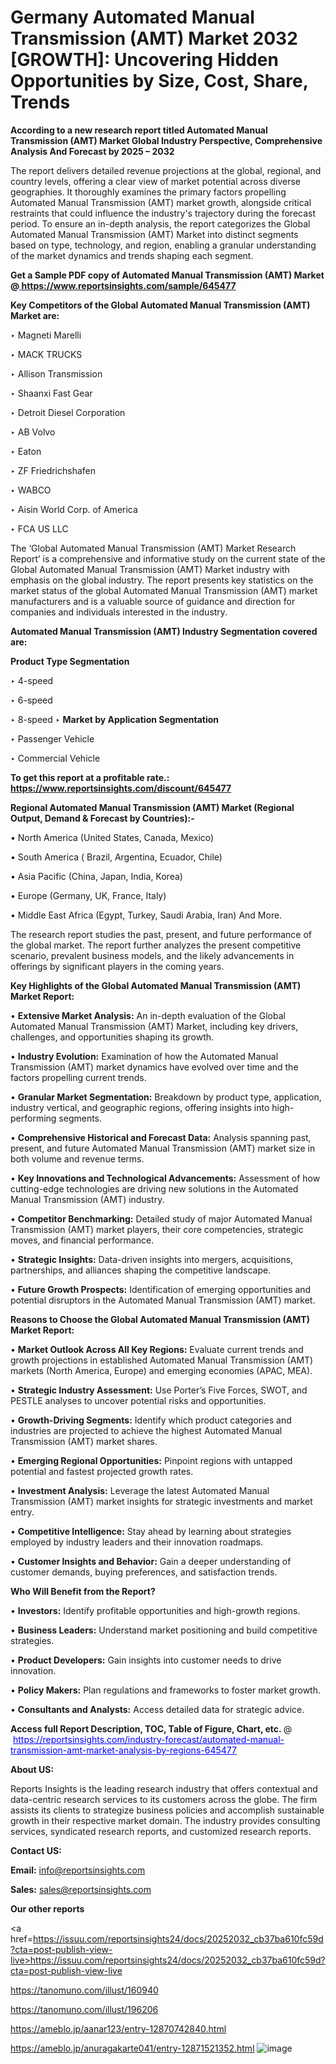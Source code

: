 # Germany Automated Manual Transmission (AMT) Market 2032 [GROWTH]: Uncovering Hidden Opportunities by Size, Cost, Share, Trends

<strong>According to a new research report titled Automated Manual Transmission (AMT) Market Global Industry Perspective, Comprehensive Analysis And Forecast by 2025 – 2032</strong>

The report delivers detailed revenue projections at the global, regional, and country levels, offering a clear view of market potential across diverse geographies. It thoroughly examines the primary factors propelling Automated Manual Transmission (AMT) market growth, alongside critical restraints that could influence the industry's trajectory during the forecast period. To ensure an in-depth analysis, the report categorizes the Global Automated Manual Transmission (AMT) Market into distinct segments based on type, technology, and region, enabling a granular understanding of the market dynamics and trends shaping each segment.

<strong>Get a Sample PDF copy of Automated Manual Transmission (AMT) Market </strong><strong>@<a href=https://www.reportsinsights.com/sample/645477 style=color:#0000ff;> https://www.reportsinsights.com/sample/645477</a></strong></font>

<strong>Key Competitors of the Global Automated Manual Transmission (AMT) Market are:</strong>

‣ Magneti Marelli

‣ MACK TRUCKS

‣ Allison Transmission

‣ Shaanxi Fast Gear

‣ Detroit Diesel Corporation

‣ AB Volvo

‣ Eaton

‣ ZF Friedrichshafen

‣ WABCO

‣ Aisin World Corp. of America

‣ FCA US LLC

The ‘Global Automated Manual Transmission (AMT) Market Research Report’ is a comprehensive and informative study on the current state of the Global Automated Manual Transmission (AMT) Market industry with emphasis on the global industry. The report presents key statistics on the market status of the global Automated Manual Transmission (AMT) market manufacturers and is a valuable source of guidance and direction for companies and individuals interested in the industry.

<strong>Automated Manual Transmission (AMT) Industry Segmentation covered are:</strong>

<strong>Product Type Segmentation</strong>

‣ 4-speed

‣ 6-speed

‣ 8-speed
‣ 
<strong>Market by Application Segmentation</strong>

‣ Passenger Vehicle

‣ Commercial Vehicle

<strong>To get this report at a profitable rate.: <a href=https://www.reportsinsights.com/discount/645477 style=color:#0000ff;>https://www.reportsinsights.com/discount/645477</a></strong></font>

<strong>Regional Automated Manual Transmission (AMT) Market (Regional Output, Demand &amp; Forecast by Countries):-</strong>

• North America (United States, Canada, Mexico)

• South America ( Brazil, Argentina, Ecuador, Chile)

• Asia Pacific (China, Japan, India, Korea)

• Europe (Germany, UK, France, Italy)

• Middle East Africa (Egypt, Turkey, Saudi Arabia, Iran) And More.

The research report studies the past, present, and future performance of the global market. The report further analyzes the present competitive scenario, prevalent business models, and the likely advancements in offerings by significant players in the coming years.

<strong>Key Highlights of the Global Automated Manual Transmission (AMT) Market Report:</strong>

• <strong>Extensive Market Analysis:</strong> An in-depth evaluation of the Global Automated Manual Transmission (AMT) Market, including key drivers, challenges, and opportunities shaping its growth.

• <strong>Industry Evolution:</strong> Examination of how the Automated Manual Transmission (AMT) market dynamics have evolved over time and the factors propelling current trends.

• <strong>Granular Market Segmentation:</strong> Breakdown by product type, application, industry vertical, and geographic regions, offering insights into high-performing segments.

• <strong>Comprehensive Historical and Forecast Data:</strong> Analysis spanning past, present, and future Automated Manual Transmission (AMT) market size in both volume and revenue terms.

• <strong>Key Innovations and Technological Advancements:</strong> Assessment of how cutting-edge technologies are driving new solutions in the Automated Manual Transmission (AMT) industry.

• <strong>Competitor Benchmarking:</strong> Detailed study of major Automated Manual Transmission (AMT) market players, their core competencies, strategic moves, and financial performance.

• <strong>Strategic Insights:</strong> Data-driven insights into mergers, acquisitions, partnerships, and alliances shaping the competitive landscape.

• <strong>Future Growth Prospects:</strong> Identification of emerging opportunities and potential disruptors in the Automated Manual Transmission (AMT) market.

<strong>Reasons to Choose the Global Automated Manual Transmission (AMT) Market Report:</strong>

• <strong>Market Outlook Across All Key Regions:</strong> Evaluate current trends and growth projections in established Automated Manual Transmission (AMT) markets (North America, Europe) and emerging economies (APAC, MEA).

• <strong>Strategic Industry Assessment:</strong> Use Porter’s Five Forces, SWOT, and PESTLE analyses to uncover potential risks and opportunities.

• <strong>Growth-Driving Segments:</strong> Identify which product categories and industries are projected to achieve the highest Automated Manual Transmission (AMT) market shares.

• <strong>Emerging Regional Opportunities:</strong> Pinpoint regions with untapped potential and fastest projected growth rates.

• <strong>Investment Analysis:</strong> Leverage the latest Automated Manual Transmission (AMT) market insights for strategic investments and market entry.

• <strong>Competitive Intelligence:</strong> Stay ahead by learning about strategies employed by industry leaders and their innovation roadmaps.

• <strong>Customer Insights and Behavior:</strong> Gain a deeper understanding of customer demands, buying preferences, and satisfaction trends.

<strong>Who Will Benefit from the Report?</strong>

• <strong>Investors:</strong> Identify profitable opportunities and high-growth regions.

• <strong>Business Leaders:</strong> Understand market positioning and build competitive strategies.

• <strong>Product Developers:</strong> Gain insights into customer needs to drive innovation.

• <strong>Policy Makers:</strong> Plan regulations and frameworks to foster market growth.

• <strong>Consultants and Analysts:</strong> Access detailed data for strategic advice.
</ul>
<strong>Access full Report Description, TOC, Table of Figure, Chart, etc. </strong>@  <a href=https://reportsinsights.com/industry-forecast/automated-manual-transmission-amt-market-analysis-by-regions-645477 style=color:#0000ff;>https://reportsinsights.com/industry-forecast/automated-manual-transmission-amt-market-analysis-by-regions-645477</a></font>

<strong><strong>About US</strong>:</strong>

Reports Insights is the leading research industry that offers contextual and data-centric research services to its customers across the globe. The firm assists its clients to strategize business policies and accomplish sustainable growth in their respective market domain. The industry provides consulting services, syndicated research reports, and customized research reports.

<strong>Contact US:</strong>

<p class=""""><b>Email:</b> <a href=mailto:info@reportsinsights.com>info@reportsinsights.com</a></p>
<p class=""""><b>Sales:</b> <a href=mailto:sales@reportsinsights.com>sales@reportsinsights.com</a></p>

<strong>Our other reports</strong>

<a href=https://issuu.com/reportsinsights24/docs/20252032_cb37ba610fc59d?cta=post-publish-view-live>https://issuu.com/reportsinsights24/docs/20252032_cb37ba610fc59d?cta=post-publish-view-live</a>

<a href=https://tanomuno.com/illust/160940>https://tanomuno.com/illust/160940</a>

<a href=https://tanomuno.com/illust/196206>https://tanomuno.com/illust/196206</a>

<a href=https://ameblo.jp/aanar123/entry-12870742840.html>https://ameblo.jp/aanar123/entry-12870742840.html</a>

<a href=https://ameblo.jp/anuragakarte041/entry-12871521352.html>https://ameblo.jp/anuragakarte041/entry-12871521352.html</a>
![image](https://github.com/user-attachments/assets/a4ee1f05-229a-4750-9462-58e344075d2d)
